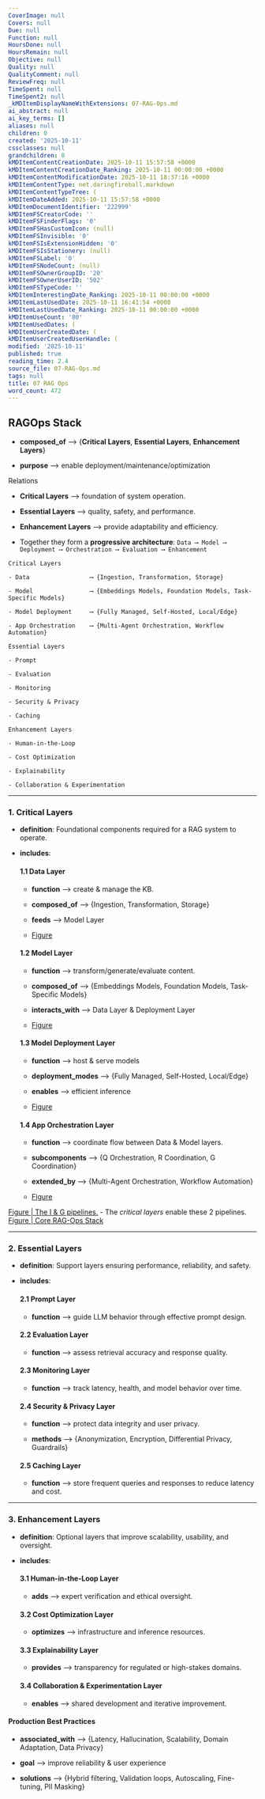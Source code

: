 ```yaml
---
CoverImage: null
Covers: null
Due: null
Function: null
HoursDone: null
HoursRemain: null
Objective: null
Quality: null
QualityComment: null
ReviewFreq: null
TimeSpent: null
TimeSpent2: null
_kMDItemDisplayNameWithExtensions: 07-RAG-Ops.md
ai_abstract: null
ai_key_terms: []
aliases: null
children: 0
created: '2025-10-11'
cssclasses: null
grandchildren: 0
kMDItemContentCreationDate: 2025-10-11 15:57:58 +0000
kMDItemContentCreationDate_Ranking: 2025-10-11 00:00:00 +0000
kMDItemContentModificationDate: 2025-10-11 18:37:16 +0000
kMDItemContentType: net.daringfireball.markdown
kMDItemContentTypeTree: (
kMDItemDateAdded: 2025-10-11 15:57:58 +0000
kMDItemDocumentIdentifier: '222999'
kMDItemFSCreatorCode: ''
kMDItemFSFinderFlags: '0'
kMDItemFSHasCustomIcon: (null)
kMDItemFSInvisible: '0'
kMDItemFSIsExtensionHidden: '0'
kMDItemFSIsStationery: (null)
kMDItemFSLabel: '0'
kMDItemFSNodeCount: (null)
kMDItemFSOwnerGroupID: '20'
kMDItemFSOwnerUserID: '502'
kMDItemFSTypeCode: ''
kMDItemInterestingDate_Ranking: 2025-10-11 00:00:00 +0000
kMDItemLastUsedDate: 2025-10-11 16:41:54 +0000
kMDItemLastUsedDate_Ranking: 2025-10-11 00:00:00 +0000
kMDItemUseCount: '80'
kMDItemUsedDates: (
kMDItemUserCreatedDate: (
kMDItemUserCreatedUserHandle: (
modified: '2025-10-11'
published: true
reading_time: 2.4
source_file: 07-RAG-Ops.md
tags: null
title: 07 RAG Ops
word_count: 472
---
```


## **RAGOps Stack**

- **composed_of** ⟶ {**Critical Layers**, **Essential Layers**, **Enhancement Layers**}

- **purpose** ⟶ enable deployment/maintenance/optimization

Relations

- **Critical Layers** ⟶ foundation of system operation.

- **Essential Layers** ⟶ quality, safety, and performance.

- **Enhancement Layers** ⟶ provide adaptability and efficiency.

- Together they form a **progressive architecture**:
       `Data ⟶ Model ⟶ Deployment ⟶ Orchestration ⟶ Evaluation ⟶ Enhancement`

```
Critical Layers

- Data                 ⟶ {Ingestion, Transformation, Storage}

- Model                ⟶ {Embeddings Models, Foundation Models, Task-Specific Models}

- Model Deployment     ⟶ {Fully Managed, Self-Hosted, Local/Edge}

- App Orchestration    ⟶ {Multi-Agent Orchestration, Workflow Automation}

Essential Layers

- Prompt

- Evaluation

- Monitoring

- Security & Privacy

- Caching

Enhancement Layers

- Human-in-the-Loop

- Cost Optimization

- Explainability

- Collaboration & Experimentation

```

------

### 1. **Critical Layers**

- **definition**: Foundational components required for a RAG system to operate.

- **includes**:

    #### 1.1 **Data Layer**

    - **function** ⟶ create & manage the KB.

    - **composed_of** ⟶ {Ingestion, Transformation, Storage}

    - **feeds** ⟶ Model Layer

    - [Figure](https://learning.oreilly.com/api/v2/epubs/urn:orm:book:9781633435858/files/OEBPS/Images/CH07_F02_Kimothi.png)
    
    #### 1.2 **Model Layer**

    - **function** ⟶ transform/generate/evaluate content.

    - **composed_of** ⟶ {Embeddings Models, Foundation Models, Task-Specific Models}

    - **interacts_with** ⟶ Data Layer & Deployment Layer

    - [Figure](https://learning.oreilly.com/api/v2/epubs/urn:orm:book:9781633435858/files/OEBPS/Images/CH07_F03_Kimothi.png)
    
    #### 1.3 **Model Deployment Layer**

    - **function** ⟶ host & serve models

    - **deployment_modes** ⟶ {Fully Managed, Self-Hosted, Local/Edge}

    - **enables** ⟶ efficient inference

    - [Figure](https://learning.oreilly.com/api/v2/epubs/urn:orm:book:9781633435858/files/OEBPS/Images/CH07_F04_Kimothi.png)
    
    #### 1.4 **App Orchestration Layer**

    - **function** ⟶ coordinate flow between Data & Model layers.

    - **subcomponents** ⟶ {Q Orchestration, R Coordination, G Coordination}

    - **extended_by** ⟶ {Multi-Agent Orchestration, Workflow Automation}

    - [Figure](https://learning.oreilly.com/api/v2/epubs/urn:orm:book:9781633435858/files/OEBPS/Images/CH07_F05_Kimothi.png)

[Figure | The I & G pipelines.](https://learning.oreilly.com/api/v2/epubs/urn:orm:book:9781633435858/files/OEBPS/Images/CH07_F01_Kimothi.png) - The *critical layers* enable these 2 pipelines.
[Figure | Core RAG-Ops Stack](https://learning.oreilly.com/api/v2/epubs/urn:orm:book:9781633435858/files/OEBPS/Images/CH07_F06_Kimothi.png)

------

### 2. **Essential Layers**

- **definition**: Support layers ensuring performance, reliability, and safety.

- **includes**:

    #### 2.1 **Prompt Layer**

    - **function** ⟶ guide LLM behavior through effective prompt design.

    #### 2.2 **Evaluation Layer**

    - **function** ⟶ assess retrieval accuracy and response quality.

    #### 2.3 **Monitoring Layer**

    - **function** ⟶ track latency, health, and model behavior over time.

    #### 2.4 **Security & Privacy Layer**

    - **function** ⟶ protect data integrity and user privacy.

    - **methods** ⟶ {Anonymization, Encryption, Differential Privacy, Guardrails}

    #### 2.5 **Caching Layer**

    - **function** ⟶ store frequent queries and responses to reduce latency and cost.

------

### 3. **Enhancement Layers**

- **definition**: Optional layers that improve scalability, usability, and oversight.

- **includes**:

    #### 3.1 **Human-in-the-Loop Layer**

    - **adds** ⟶ expert verification and ethical oversight.

    #### 3.2 **Cost Optimization Layer**

    - **optimizes** ⟶ infrastructure and inference resources.

    #### 3.3 **Explainability Layer**

    - **provides** ⟶ transparency for regulated or high-stakes domains.
    
    #### 3.4 **Collaboration & Experimentation Layer**

    - **enables** ⟶ shared development and iterative improvement.

#### **Production Best Practices**

- **associated_with** ⟶ {Latency, Hallucination, Scalability, Domain Adaptation, Data Privacy}

- **goal** ⟶ improve reliability & user experience

- **solutions** ⟶ {Hybrid filtering, Validation loops, Autoscaling, Fine-tuning, PII Masking}